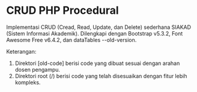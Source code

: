 # CRUD PHP Procedural

Implementasi CRUD (Cread, Read, Update, dan Delete) sederhana SIAKAD (Sistem Informasi Akademik). Dilengkapi dengan Bootstrap v5.3.2, Font Awesome Free v6.4.2, dan dataTables --old-version.

Keterangan:
1. Direktori [old-code] berisi code yang dibuat sesuai dengan arahan dosen pengampu.
2. Direktori root (/) berisi code yang telah disesuaikan dengan fitur lebih kompleks. 
